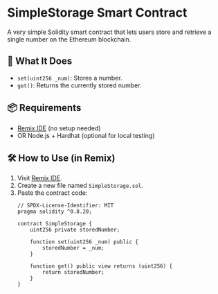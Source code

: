 # SimpleStorage Smart Contract

A very simple Solidity smart contract that lets users store and retrieve a single number on the Ethereum blockchain.

## 🧠 What It Does

- `set(uint256 _num)`: Stores a number.
- `get()`: Returns the currently stored number.

## 📦 Requirements

- [Remix IDE](https://remix.ethereum.org) (no setup needed)
- OR Node.js + Hardhat (optional for local testing)

## 🛠 How to Use (in Remix)

1. Visit [Remix IDE](https://remix.ethereum.org).
2. Create a new file named `SimpleStorage.sol`.
3. Paste the contract code:
   ```solidity
   // SPDX-License-Identifier: MIT
   pragma solidity ^0.8.20;

   contract SimpleStorage {
       uint256 private storedNumber;

       function set(uint256 _num) public {
           storedNumber = _num;
       }

       function get() public view returns (uint256) {
           return storedNumber;
       }
   }
